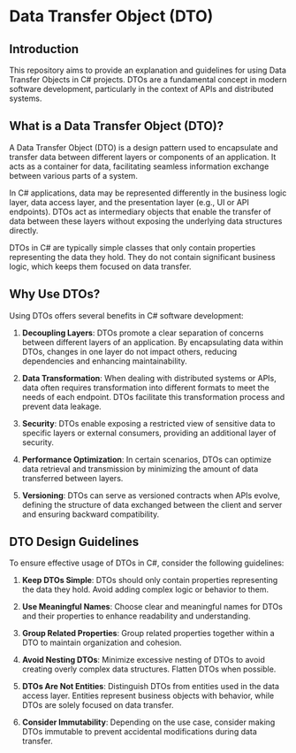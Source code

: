 # Data Transfer Object (DTO) 

## Introduction

This repository aims to provide an explanation and guidelines for using Data Transfer Objects in C# projects. DTOs are a fundamental concept in modern software development, particularly in the context of APIs and distributed systems.

## What is a Data Transfer Object (DTO)?

A Data Transfer Object (DTO) is a design pattern used to encapsulate and transfer data between different layers or components of an application. It acts as a container for data, facilitating seamless information exchange between various parts of a system.

In C# applications, data may be represented differently in the business logic layer, data access layer, and the presentation layer (e.g., UI or API endpoints). DTOs act as intermediary objects that enable the transfer of data between these layers without exposing the underlying data structures directly.

DTOs in C# are typically simple classes that only contain properties representing the data they hold. They do not contain significant business logic, which keeps them focused on data transfer.

## Why Use DTOs?

Using DTOs offers several benefits in C# software development:

1. **Decoupling Layers**: DTOs promote a clear separation of concerns between different layers of an application. By encapsulating data within DTOs, changes in one layer do not impact others, reducing dependencies and enhancing maintainability.

2. **Data Transformation**: When dealing with distributed systems or APIs, data often requires transformation into different formats to meet the needs of each endpoint. DTOs facilitate this transformation process and prevent data leakage.

3. **Security**: DTOs enable exposing a restricted view of sensitive data to specific layers or external consumers, providing an additional layer of security.

4. **Performance Optimization**: In certain scenarios, DTOs can optimize data retrieval and transmission by minimizing the amount of data transferred between layers.

5. **Versioning**: DTOs can serve as versioned contracts when APIs evolve, defining the structure of data exchanged between the client and server and ensuring backward compatibility.

## DTO Design Guidelines

To ensure effective usage of DTOs in C#, consider the following guidelines:

1. **Keep DTOs Simple**: DTOs should only contain properties representing the data they hold. Avoid adding complex logic or behavior to them.

2. **Use Meaningful Names**: Choose clear and meaningful names for DTOs and their properties to enhance readability and understanding.

3. **Group Related Properties**: Group related properties together within a DTO to maintain organization and cohesion.

4. **Avoid Nesting DTOs**: Minimize excessive nesting of DTOs to avoid creating overly complex data structures. Flatten DTOs when possible.

5. **DTOs Are Not Entities**: Distinguish DTOs from entities used in the data access layer. Entities represent business objects with behavior, while DTOs are solely focused on data transfer.

6. **Consider Immutability**: Depending on the use case, consider making DTOs immutable to prevent accidental modifications during data transfer.




